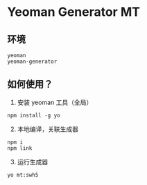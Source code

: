 # Yeoman Generator MT

## 环境

```
yeoman
yeoman-generator
```

## 如何使用？

1. 安装 yeoman 工具（全局）

```
npm install -g yo
```

2. 本地编译，关联生成器

```
npm i
npm link
```

3. 运行生成器

```
yo mt:swh5
```